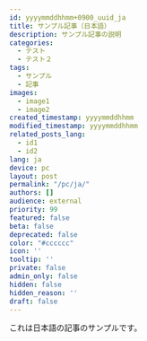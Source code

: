 ```yaml
---
id: yyyymmddhhmm+0900_uuid_ja
title: サンプル記事（日本語）
description: サンプル記事の説明
categories:
  - テスト
  - テスト２
tags:
  - サンプル
  - 記事
images:
  - image1
  - image2
created_timestamp: yyyymmddhhmm
modified_timestamp: yyyymmddhhmm
related_posts_lang:
  - id1
  - id2
lang: ja
device: pc
layout: post
permalink: "/pc/ja/"
authors: []
audience: external
priority: 99
featured: false
beta: false
deprecated: false
color: "#cccccc"
icon: ''
tooltip: ''
private: false
admin_only: false
hidden: false
hidden_reason: ''
draft: false
---
```


これは日本語の記事のサンプルです。

